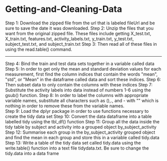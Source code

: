 # Getting-and-Cleaning-Data
Step 1: Download the zipped file from the url that is labeled fileUrl and be sure to save the date it was downloaded.
Step 2: Unzip the files that you want from the original zipped file.  These files include getting X_test.txt, X_train.txt, features.txt, activity_labels.txt, y_train.txt, y_test.txt, subject_test.txt, and subject_train.txt
Step 3: Then read all of these files in using the read.table() command.  
****
Step 4: Bind the train and test data sets together in a variable called data 
Step 5: In order to get only the mean and standard deviation values for each measurement, first find the column indices that contain the words "mean", "std", or "Mean" in the dataframe called data and sort these indices.
Step 6: Then subset data to only contain the columns with these indices 
Step 7: Substitute the activity labels into data instead of numbers 1-6 using the gsub() function.
Step 8: In order to label the columns with appropriate variable names, substitute all characters such as (),., and - with "" which is nothing in order to remove these from the variable names.  
Step 9: Load the dplyr package in order to use functions necessary to create the tidy data set 
Step 10: Convert the data dataframe into a table labelled tidy using the tbl_df() function
Step 11: Group all the data inside the tidy table by subject and activity into a grouped object by_subject_activity 
Step 12: Summarise each group in the by_subject_activity grouped object and find the mean in each group and store this in a variable called tidy.data 
Step 13: Write a table of the tidy data set called tidy.data using the write.table() function into a text file tidydata.txt.  Be sure to change the tidy.data into a data frame 
